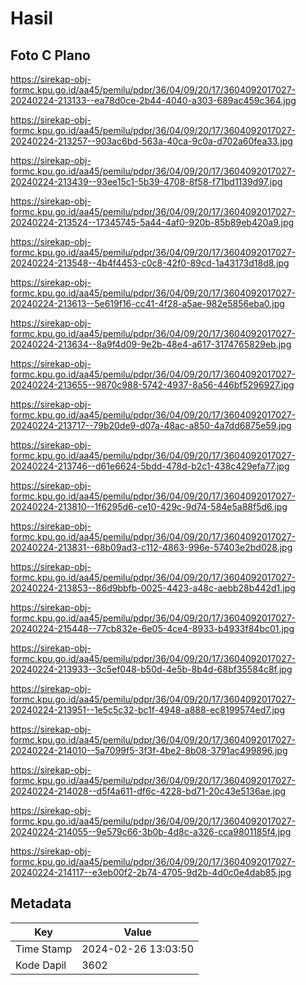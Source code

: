 # Hasil

## Foto C Plano

https://sirekap-obj-formc.kpu.go.id/aa45/pemilu/pdpr/36/04/09/20/17/3604092017027-20240224-213133--ea78d0ce-2b44-4040-a303-689ac459c364.jpg

https://sirekap-obj-formc.kpu.go.id/aa45/pemilu/pdpr/36/04/09/20/17/3604092017027-20240224-213257--903ac6bd-563a-40ca-9c0a-d702a60fea33.jpg

https://sirekap-obj-formc.kpu.go.id/aa45/pemilu/pdpr/36/04/09/20/17/3604092017027-20240224-213439--93ee15c1-5b39-4708-8f58-f71bd1139d97.jpg

https://sirekap-obj-formc.kpu.go.id/aa45/pemilu/pdpr/36/04/09/20/17/3604092017027-20240224-213524--17345745-5a44-4af0-920b-85b89eb420a9.jpg

https://sirekap-obj-formc.kpu.go.id/aa45/pemilu/pdpr/36/04/09/20/17/3604092017027-20240224-213548--4b4f4453-c0c8-42f0-89cd-1a43173d18d8.jpg

https://sirekap-obj-formc.kpu.go.id/aa45/pemilu/pdpr/36/04/09/20/17/3604092017027-20240224-213613--5e619f16-cc41-4f28-a5ae-982e5856eba0.jpg

https://sirekap-obj-formc.kpu.go.id/aa45/pemilu/pdpr/36/04/09/20/17/3604092017027-20240224-213634--8a9f4d09-9e2b-48e4-a617-3174765829eb.jpg

https://sirekap-obj-formc.kpu.go.id/aa45/pemilu/pdpr/36/04/09/20/17/3604092017027-20240224-213655--9870c988-5742-4937-8a56-446bf5296927.jpg

https://sirekap-obj-formc.kpu.go.id/aa45/pemilu/pdpr/36/04/09/20/17/3604092017027-20240224-213717--79b20de9-d07a-48ac-a850-4a7dd6875e59.jpg

https://sirekap-obj-formc.kpu.go.id/aa45/pemilu/pdpr/36/04/09/20/17/3604092017027-20240224-213746--d61e6624-5bdd-478d-b2c1-438c429efa77.jpg

https://sirekap-obj-formc.kpu.go.id/aa45/pemilu/pdpr/36/04/09/20/17/3604092017027-20240224-213810--1f6295d6-ce10-429c-9d74-584e5a88f5d6.jpg

https://sirekap-obj-formc.kpu.go.id/aa45/pemilu/pdpr/36/04/09/20/17/3604092017027-20240224-213831--68b09ad3-c112-4863-996e-57403e2bd028.jpg

https://sirekap-obj-formc.kpu.go.id/aa45/pemilu/pdpr/36/04/09/20/17/3604092017027-20240224-213853--86d9bbfb-0025-4423-a48c-aebb28b442d1.jpg

https://sirekap-obj-formc.kpu.go.id/aa45/pemilu/pdpr/36/04/09/20/17/3604092017027-20240224-215448--77cb832e-6e05-4ce4-8933-b4933f84bc01.jpg

https://sirekap-obj-formc.kpu.go.id/aa45/pemilu/pdpr/36/04/09/20/17/3604092017027-20240224-213933--3c5ef048-b50d-4e5b-8b4d-68bf35584c8f.jpg

https://sirekap-obj-formc.kpu.go.id/aa45/pemilu/pdpr/36/04/09/20/17/3604092017027-20240224-213951--1e5c5c32-bc1f-4948-a888-ec8199574ed7.jpg

https://sirekap-obj-formc.kpu.go.id/aa45/pemilu/pdpr/36/04/09/20/17/3604092017027-20240224-214010--5a7099f5-3f3f-4be2-8b08-3791ac499896.jpg

https://sirekap-obj-formc.kpu.go.id/aa45/pemilu/pdpr/36/04/09/20/17/3604092017027-20240224-214028--d5f4a611-df6c-4228-bd71-20c43e5136ae.jpg

https://sirekap-obj-formc.kpu.go.id/aa45/pemilu/pdpr/36/04/09/20/17/3604092017027-20240224-214055--9e579c66-3b0b-4d8c-a326-cca9801185f4.jpg

https://sirekap-obj-formc.kpu.go.id/aa45/pemilu/pdpr/36/04/09/20/17/3604092017027-20240224-214117--e3eb00f2-2b74-4705-9d2b-4d0c0e4dab85.jpg


## Metadata

| Key        | Value               |
| ---------- | ------------------- |
| Time Stamp | 2024-02-26 13:03:50 |
| Kode Dapil | 3602                |



